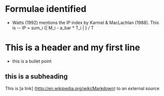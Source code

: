 # Formulae identified
- Watts (1992) mentions the IP index by Karmel & MacLachlan (1988). This is
-- IP = sum_i {| M_i - a_bar * T_i | } / T



# This is a header and my first line
- this is a bullet point

## this is a subheading

This is [a link] (http://en.wikipedia.org/wiki/Markdown) to an external source
